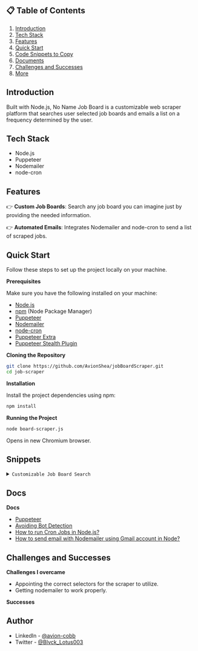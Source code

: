 ## 📋 <a name="table">Table of Contents</a>

1. [Introduction](#introduction)
2. [Tech Stack](#tech-stack)
3. [Features](#features)
4. [Quick Start](#quick-start)
5. [Code Snippets to Copy](#snippets)
6. [Documents](#links)
7. [Challenges and Successes](#challengesAndSuccesses)
8. [More](#more)

## <a name="introduction">Introduction</a>

Built with Node.js, No Name Job Board is a customizable web scraper platform that searches user selected job boards and emails a list on a frequency determined by the user.

## <a name="tech-stack">Tech Stack</a>

- Node.js
- Puppeteer
- Nodemailer
- node-cron

## <a name="features">Features</a>

👉 **Custom Job Boards**: Search any job board you can imagine just by providing the needed information.

👉 **Automated Emails**: Integrates Nodemailer and node-cron to send a list of scraped jobs.

## <a name="quick-start">Quick Start</a>

Follow these steps to set up the project locally on your machine.

**Prerequisites**

Make sure you have the following installed on your machine:

- [Node.js](https://nodejs.org/en)
- [npm](https://www.npmjs.com/) (Node Package Manager)
- [Puppeteer](https://pptr.dev/)
- [Nodemailer](https://nodemailer.com/)
- [node-cron](https://www.npmjs.com/package/node-cron)
- [Puppeteer Extra](https://www.npmjs.com/package/puppeteer-extra)
- [Puppeteer Stealth Plugin](https://www.npmjs.com/package/puppeteer-extra-plugin-stealth)

**Cloning the Repository**

```bash
git clone https://github.com/AvionShea/jobBoardScraper.git
cd job-scraper
```

**Installation**

Install the project dependencies using npm:

```bash
npm install
```

**Running the Project**

```bash
node board-scraper.js
```

Opens in new Chromium browser.

## <a name="snippets">Snippets</a>

<details>
<summary><code>Customizable Job Board Search</code></summary>

```javascript
const jobTitle = "Software Engineer"; //enter job tile searching for
const jobLocation = "27603"; //enter city, state, zip code, or "remote" of location wanted
const jobBoards = [
  {
    name: "Indeed", //website name
    url: "https://www.indeed.com/", //website URL
    searchJobTitle: "input[id='text-input-what']", //search by job title
    clearSearch:
      "#jobsearch > div > div.css-13s6tc1.eu4oa1w0 > div.css-1jk1vg0.eu4oa1w0 > div > div > span > span.css-16oh2fs.e6fjgti0", //clears default location
    searchLocation: "input[id='text-input-where']", //search by location
    searchBtn: "button[class='yosegi-InlineWhatWhere-primaryButton']", // search button url
    datePostedFilter: "#filter-dateposted",
    datePostedFilterMenu: "#filter-dateposted-menu",
    dropdownList: ".yosegi-FilterPill-dropdownList",
    dropdownListItemLink: "a.yosegi-FilterPill-dropdownListItemLink",
    dropdownDatePostedOption: "Last 14 days", // change based on available dropdown date posted options
    expLvlFilter: "#filter-explvl",
    expLvlFilterMenu: "#filter-explvl-menu",
    expLvlDropdownOption: "Entry Level", //change based on available level options
    cardsSelector: "div[class='job_seen_beacon']",
    titleSelector: "h2[class='jobTitle css-198pbd eu4oa1w0']",
    companySelector: "span[class='css-63koeb eu4oa1w0']",
    locationSelector: "div[data-testid='text-location']",
    linkSelector: "h2[class='jobTitle css-198pbd eu4oa1w0'] > a",
  },
];
```

</details>

## <a name="links">Docs</a>

**Docs**

- [Puppeteer](https://pptr.dev/category/introduction)
- [Avoiding Bot Detection](https://www.zenrows.com/blog/puppeteer-avoid-detection#puppeteer-stealth)
- [How to run Cron Jobs in Node.js?](https://www.geeksforgeeks.org/how-to-run-cron-jobs-in-node-js/amp/)
- [How to send email with Nodemailer using Gmail account in Node?](https://www.geeksforgeeks.org/how-to-send-email-with-nodemailer-using-gmail-account-in-node-js/amp/)

## <a name="challengesAndSuccesses">Challenges and Successes</a>

**Challenges I overcame**

- Appointing the correct selectors for the scraper to utilize.
- Getting nodemailer to work properly.

**Successes**

## <a name="more">Author</a>

- LinkedIn - [@avion-cobb](https://www.linkedin.com/in/avion-cobb/)
- Twitter - [@Blvck_Lotus003](https://twitter.com/Blvck_Lotus003)
